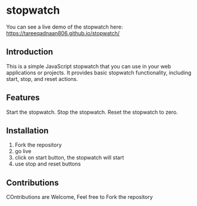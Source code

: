 # stopwatch
You can see a live demo of the stopwatch here: https://tareeqadnaan806.github.io/stopwatch/

## Introduction
This is a simple JavaScript stopwatch that you can use in your web applications or projects. It provides basic stopwatch functionality, including start, stop, and reset actions.

## Features
Start the stopwatch.
Stop the stopwatch.
Reset the stopwatch to zero.

## Installation
1. Fork the repository
2. go live
3. click on start button, the stopwatch will start
4. use stop and reset buttons

## Contributions
COntributions are Welcome, Feel free to Fork the repository
